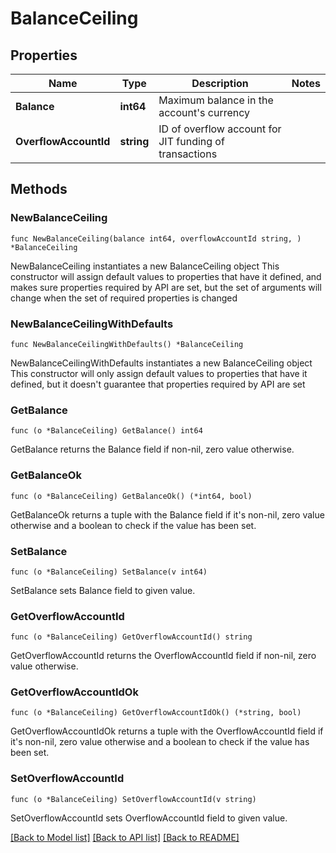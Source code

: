 # BalanceCeiling

## Properties

Name | Type | Description | Notes
------------ | ------------- | ------------- | -------------
**Balance** | **int64** | Maximum balance in the account&#39;s currency | 
**OverflowAccountId** | **string** | ID of overflow account for JIT funding of transactions | 

## Methods

### NewBalanceCeiling

`func NewBalanceCeiling(balance int64, overflowAccountId string, ) *BalanceCeiling`

NewBalanceCeiling instantiates a new BalanceCeiling object
This constructor will assign default values to properties that have it defined,
and makes sure properties required by API are set, but the set of arguments
will change when the set of required properties is changed

### NewBalanceCeilingWithDefaults

`func NewBalanceCeilingWithDefaults() *BalanceCeiling`

NewBalanceCeilingWithDefaults instantiates a new BalanceCeiling object
This constructor will only assign default values to properties that have it defined,
but it doesn't guarantee that properties required by API are set

### GetBalance

`func (o *BalanceCeiling) GetBalance() int64`

GetBalance returns the Balance field if non-nil, zero value otherwise.

### GetBalanceOk

`func (o *BalanceCeiling) GetBalanceOk() (*int64, bool)`

GetBalanceOk returns a tuple with the Balance field if it's non-nil, zero value otherwise
and a boolean to check if the value has been set.

### SetBalance

`func (o *BalanceCeiling) SetBalance(v int64)`

SetBalance sets Balance field to given value.


### GetOverflowAccountId

`func (o *BalanceCeiling) GetOverflowAccountId() string`

GetOverflowAccountId returns the OverflowAccountId field if non-nil, zero value otherwise.

### GetOverflowAccountIdOk

`func (o *BalanceCeiling) GetOverflowAccountIdOk() (*string, bool)`

GetOverflowAccountIdOk returns a tuple with the OverflowAccountId field if it's non-nil, zero value otherwise
and a boolean to check if the value has been set.

### SetOverflowAccountId

`func (o *BalanceCeiling) SetOverflowAccountId(v string)`

SetOverflowAccountId sets OverflowAccountId field to given value.



[[Back to Model list]](../README.md#documentation-for-models) [[Back to API list]](../README.md#documentation-for-api-endpoints) [[Back to README]](../README.md)


